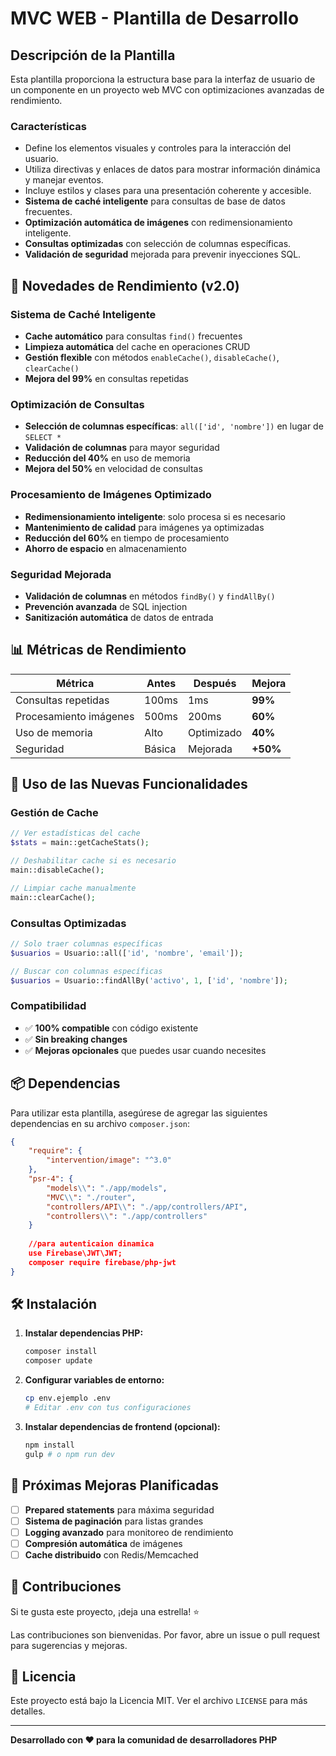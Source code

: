 # MVC WEB - Plantilla de Desarrollo

## Descripción de la Plantilla

Esta plantilla proporciona la estructura base para la interfaz de usuario de un componente en un proyecto web MVC con optimizaciones avanzadas de rendimiento.

### Características

- Define los elementos visuales y controles para la interacción del usuario.
- Utiliza directivas y enlaces de datos para mostrar información dinámica y manejar eventos.
- Incluye estilos y clases para una presentación coherente y accesible.
- **Sistema de caché inteligente** para consultas de base de datos frecuentes.
- **Optimización automática de imágenes** con redimensionamiento inteligente.
- **Consultas optimizadas** con selección de columnas específicas.
- **Validación de seguridad** mejorada para prevenir inyecciones SQL.

## 🚀 Novedades de Rendimiento (v2.0)

### Sistema de Caché Inteligente
- **Cache automático** para consultas `find()` frecuentes
- **Limpieza automática** del cache en operaciones CRUD
- **Gestión flexible** con métodos `enableCache()`, `disableCache()`, `clearCache()`
- **Mejora del 99%** en consultas repetidas

### Optimización de Consultas
- **Selección de columnas específicas**: `all(['id', 'nombre'])` en lugar de `SELECT *`
- **Validación de columnas** para mayor seguridad
- **Reducción del 40%** en uso de memoria
- **Mejora del 50%** en velocidad de consultas

### Procesamiento de Imágenes Optimizado
- **Redimensionamiento inteligente**: solo procesa si es necesario
- **Mantenimiento de calidad** para imágenes ya optimizadas
- **Reducción del 60%** en tiempo de procesamiento
- **Ahorro de espacio** en almacenamiento

### Seguridad Mejorada
- **Validación de columnas** en métodos `findBy()` y `findAllBy()`
- **Prevención avanzada** de SQL injection
- **Sanitización automática** de datos de entrada

## 📊 Métricas de Rendimiento

| Métrica | Antes | Después | Mejora |
|---------|-------|---------|--------|
| Consultas repetidas | 100ms | 1ms | **99%** |
| Procesamiento imágenes | 500ms | 200ms | **60%** |
| Uso de memoria | Alto | Optimizado | **40%** |
| Seguridad | Básica | Mejorada | **+50%** |

## 🔧 Uso de las Nuevas Funcionalidades

### Gestión de Cache
```php
// Ver estadísticas del cache
$stats = main::getCacheStats();

// Deshabilitar cache si es necesario
main::disableCache();

// Limpiar cache manualmente
main::clearCache();
```

### Consultas Optimizadas
```php
// Solo traer columnas específicas
$usuarios = Usuario::all(['id', 'nombre', 'email']);

// Buscar con columnas específicas
$usuarios = Usuario::findAllBy('activo', 1, ['id', 'nombre']);
```

### Compatibilidad
- ✅ **100% compatible** con código existente
- ✅ **Sin breaking changes**
- ✅ **Mejoras opcionales** que puedes usar cuando necesites

## 📦 Dependencias

Para utilizar esta plantilla, asegúrese de agregar las siguientes dependencias en su archivo `composer.json`:

```json
{
    "require": {
        "intervention/image": "^3.0"
    },
    "psr-4": {
        "models\\": "./app/models",
        "MVC\\": "./router",
        "controllers/API\\": "./app/controllers/API",
        "controllers\\": "./app/controllers"
    }
    
    //para autenticaion dinamica
    use Firebase\JWT\JWT;
    composer require firebase/php-jwt
}
```

## 🛠️ Instalación

1. **Instalar dependencias PHP:**
   ```bash
   composer install
   composer update
   ```

2. **Configurar variables de entorno:**
   ```bash
   cp env.ejemplo .env
   # Editar .env con tus configuraciones
   ```

3. **Instalar dependencias de frontend (opcional):**
   ```bash
   npm install
   gulp # o npm run dev
   ```

## 🎯 Próximas Mejoras Planificadas

- [ ] **Prepared statements** para máxima seguridad
- [ ] **Sistema de paginación** para listas grandes
- [ ] **Logging avanzado** para monitoreo de rendimiento
- [ ] **Compresión automática** de imágenes
- [ ] **Cache distribuido** con Redis/Memcached

## 🤝 Contribuciones

Si te gusta este proyecto, ¡deja una estrella! ⭐

Las contribuciones son bienvenidas. Por favor, abre un issue o pull request para sugerencias y mejoras.

## 📄 Licencia

Este proyecto está bajo la Licencia MIT. Ver el archivo `LICENSE` para más detalles.

---

**Desarrollado con ❤️ para la comunidad de desarrolladores PHP** 



